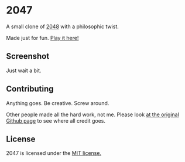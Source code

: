 # 2047
A small clone of [2048](http://gabrielecirulli.github.io/2048/) with a philosophic twist.

Made just for fun. [Play it here!](http://catbert.github.io/2047/)

## Screenshot
Just wait a bit.

## Contributing
Anything goes. Be creative. Screw around.

Other people made all the hard work, not me. Please look [at the original Github page](https://github.com/gabrielecirulli/2048) to see where all credit goes.

## License
2047 is licensed under the [MIT license.](https://github.com/catbert/2047/blob/master/LICENSE.txt)